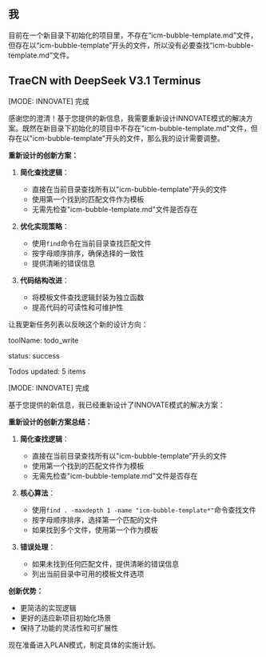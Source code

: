 ## 我

目前在一个新目录下初始化的项目里，不存在“icm-bubble-template.md”文件，但存在以“icm-bubble-template”开头的文件，所以没有必要查找“icm-bubble-template.md”文件。

## TraeCN with DeepSeek V3.1 Terminus
          
[MODE: INNOVATE] 完成

感谢您的澄清！基于您提供的新信息，我需要重新设计INNOVATE模式的解决方案。既然在新目录下初始化的项目中不存在"icm-bubble-template.md"文件，但存在以"icm-bubble-template"开头的文件，那么我的设计需要调整。

**重新设计的创新方案：**

1. **简化查找逻辑**：
   - 直接在当前目录查找所有以"icm-bubble-template"开头的文件
   - 使用第一个找到的匹配文件作为模板
   - 无需先检查"icm-bubble-template.md"文件是否存在

2. **优化实现策略**：
   - 使用`find`命令在当前目录查找匹配文件
   - 按字母顺序排序，确保选择的一致性
   - 提供清晰的错误信息

3. **代码结构改进**：
   - 将模板文件查找逻辑封装为独立函数
   - 提高代码的可读性和可维护性

让我更新任务列表以反映这个新的设计方向：
        
            
toolName: todo_write
            
status: success
          
Todos updated: 5 items
          
[MODE: INNOVATE] 完成

基于您提供的新信息，我已经重新设计了INNOVATE模式的解决方案：

**重新设计的创新方案总结：**

1. **简化查找逻辑**：
   - 直接在当前目录查找所有以"icm-bubble-template"开头的文件
   - 使用第一个找到的匹配文件作为模板
   - 无需先检查"icm-bubble-template.md"文件是否存在

2. **核心算法**：
   - 使用`find . -maxdepth 1 -name "icm-bubble-template*"`命令查找文件
   - 按字母顺序排序，选择第一个匹配的文件
   - 如果找到多个文件，使用第一个作为模板

3. **错误处理**：
   - 如果未找到任何匹配文件，提供清晰的错误信息
   - 列出当前目录中可用的模板文件选项

**创新优势：**
- 更简洁的实现逻辑
- 更好的适应新项目初始化场景
- 保持了功能的灵活性和可扩展性

现在准备进入PLAN模式，制定具体的实施计划。
        